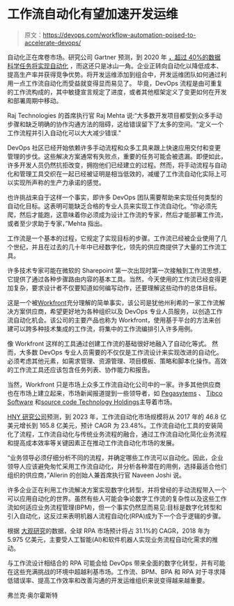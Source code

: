 # 工作流自动化有望加速开发运维

> 原文：<https://devops.com/workflow-automation-poised-to-accelerate-devops/>

自动化正在席卷市场。研究公司 Gartner 预测，到 2020 年 [，超过 40%的数据科学任务将实现自动化](https://www.gartner.com/smarterwithgartner/gartner-top-10-strategic-technology-trends-for-2019/) ，而这还只是冰山一角。企业正转向自动化以降低成本、提高生产率并获得竞争优势。将开发运维添加到组合中，开发运维团队如何通过利用一点工作流自动化而受益就变得显而易见了。 毕竟，DevOps 流程是由可重复的工作流构成的，其中敏捷宣言规定了进度，或者其他框架定义了变更如何在开发和部署周期中移动。

Raj Technologies 的首席执行官 Raj Mehta 说:“大多数开发项目都受到众多手动步骤和缺乏明确的协作沟通方法的阻碍，这给错误留下了太多的空间。"定义一个工作流程并引入自动化可以大大减少错误."

DevOps 社区已经开始依赖许多手动流程和众多工具来跟上快速应用交付和变更管理的步伐。这些解决方案通常有失败点，重要的任务可能会被遗漏。即便如此，许多开发人员仍然抗拒改变，拥抱他们已经建立的过程。然而，将手动流程与自动化和管理工具交织在一起已经被证明是相当低效的，减缓了工作流自动化实际上可以实现所声称的生产力承诺的感觉。

也许挑战来自于这样一个事实，即许多 DevOps 团队需要帮助来实现任何类型的自动化目标。这表明可能缺乏合格的专业人员来实现工作流自动化。“你必须先爬，然后才能跑，这意味着你必须成为设计工作流的专家，然后才能部署工作流，或者至少求助于专家，”Mehta 指出。

工作流是一个基本的过程，它规定了实现目标的步骤。工作流已经被企业使用了几个世纪，并且在过去的几十年中已经数字化，领先的供应商提供了大量的工作流工具。

许多技术专家可能在微软的 Sharepoint 第一次出现时第一次接触到工作流思想，它提供了通过各种步骤路由内容的基本工具。当然，今天使用的工作流已经变得更加复杂，要求设计者不仅要知道如何编写动作，还要理解这些动作的总体目标。

这是一个被[Workfront](https://www.workfront.com/)充分理解的简单事实，该公司是犹他州利希的一家工作流解决方案供应商，希望更好地为各种组织以及 DevOps 专业人员服务，以创造工作流自动化机会。该公司的主要产品也称为 Workfront，使用基于平台的方法来创建可以跨多种技术集成的工作流，将集中的工作流编排引入许多用例。

像 Workfront 这样的工具通过创建工作流的基础很好地融入了自动化等式。 然而，大多数 DevOps 专业人员需要的不仅仅是工作流设计来实现改进的自动化。必须考虑其他元素，如需求管理、资源管理、项目模板、策略和脚本化操作。高效的工作流工具还应该包含任务列表、协作能力和报告。

当然，Workfront 只是市场上众多工作流自动化公司中的一家。许多其他供应商也在市场上建立起来，市场新闻报道提到一些领导者，如 [Pegasytems](https://www.pega.com/?&utm_source=google&utm_medium=cpc&utm_campaign=900.Global-English.Evaluate&utm_term=pegasystems&gloc=9004522&utm_content=pcrid%7c191087644707%7cpkw%7ckwd-299862465261%7cpmt%7ce%7cpdv%7cc%7c&gclid=Cj0KCQjw3uboBRDCARIsAO2XcYAANXrO5TsfvsqtqScb1meMZAYedyHvCUKgREIBz2SP75WbpiPlspsaArhsEALw_wcB&gclsrc=aw.ds) 、 [Tibco Software](https://www.tibco.com/products?utm_medium=3Q_cpc&utm_source=3Q_google&utm_content=s&utm_campaign=ggl_s_us_en_generic_brand_tibco_alpha&utm_term=tibco&_bt=318470732578&_bm=e&_bn=g&gclid=Cj0KCQjw3uboBRDCARIsAO2XcYChXy0TcwYA7qzUXDoy2FCo1n5p-QOBixf8sO1MvYb8LnyjqE_vd3kaAtK3EALw_wcB) 和[source code Technology Holdings](https://www.k2.com/)主导着市场。

[HNY 研究公司](http://hnyresearch.com/)预测，到 2023 年，工作流自动化市场规模将从 2017 年的 46.8 亿美元增长到 165.8 亿美元，预计 CAGR 为 23.48%。工作流自动化工具的安装简化了流程，工作流自动化与传统业务流程的融合，通过工作流自动化简化业务流程和提高成本效率等关键因素正在推动工作流自动化市场的发展。

“业务领导必须仔细分析不同的流程，并确定哪些工作流可以自动化。因此，企业领导人应该避免匆忙采用工作流自动化，并分析各种潜在的用例，选择最适合他们组织的供应商，”Allerin 的创始人兼首席执行官 Naveen Joshi 说。

许多企业正在利用工作流解决方案实现数字化转型，并将曾经的手动流程带入一个可以应用自动化的世界。虽然有些人可能会争论数字工作流的复杂性以及这些工作流如何适应业务流程管理(BPM)，但一个事实仍然显而易见:目标是数字化转型和引入自动化，这反过来表明机器人流程自动化(RPA)成为下一个合乎逻辑的步骤。

根据 [大观研究](https://www.grandviewresearch.com/industry-analysis/robotic-process-automation-rpa-market)的数据，全球 RPA 市场预计将占 31.1%的 CAGR，2018 年为 5.975 亿美元，主要受人工智能(AI)和软件机器人实现业务流程自动化需求的推动。 

与工作流设计相结合的 RPA 可能会给 DevOps 带来全面的数字化转型，并有可能在这些充满挑战的环境中超越利基市场。工作流、BPM、BPA 和 RPA 对于寻求降低错误率、提高工作效率和改善沟通的开发运维组织来说变得越来越重要。

弗兰克·奥尔霍斯特